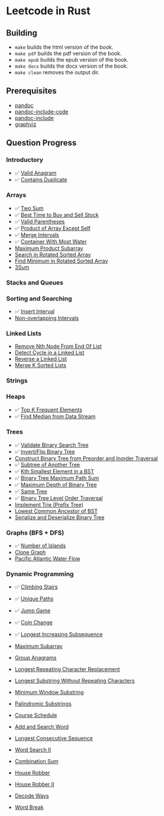 # Leetcode in Rust

## Building

- `make` builds the html version of the book.
- `make pdf` builds the pdf version of the book.
- `make epub` builds the epub version of the book.
- `make docx` builds the docx version of the book.
- `make clean` removes the output dir.

## Prerequisites

- [pandoc](https://github.com/jgm/pandoc)
- [pandoc-include-code](https://github.com/owickstrom/pandoc-include-code)
- [pandoc-include](https://github.com/DCsunset/pandoc-include)
- [graphviz](https://gitlab.com/graphviz/graphviz)

## Question Progress

### Introductory

- ✅ [Valid Anagram](https://leetcode.com/problems/valid-anagram/)
- ✅ [Contains Duplicate](https://leetcode.com/problems/contains-duplicate/)

### Arrays

- ✅ [Two Sum](https://leetcode.com/problems/two-sum/)
- ✅ [Best Time to Buy and Sell Stock](https://leetcode.com/problems/best-time-to-buy-and-sell-stock/)
- ✅ [Valid Parentheses](https://leetcode.com/problems/valid-parentheses/)
- ✅ [Product of Array Except Self](https://leetcode.com/problems/product-of-array-except-self/)
- ✅ [Merge Intervals](https://leetcode.com/problems/merge-intervals/)
- ✅ [Container With Most Water](https://leetcode.com/problems/container-with-most-water/)
- [Maximum Product Subarray](https://leetcode.com/problems/maximum-product-subarray/)
- [Search in Rotated Sorted Array](https://leetcode.com/problems/search-in-rotated-sorted-array/)
- [Find Minimum in Rotated Sorted Array](https://leetcode.com/problems/find-minimum-in-rotated-sorted-array/)
- [3Sum](https://leetcode.com/problems/3sum/)

### Stacks and Queues

### Sorting and Searching

- ✅ [Insert Interval](https://leetcode.com/problems/insert-interval/)
- [Non-overlapping Intervals](https://leetcode.com/problems/non-overlapping-intervals/)

### Linked Lists

- [Remove Nth Node From End Of List](https://leetcode.com/problems/remove-nth-node-from-end-of-list/)
- [Detect Cycle in a Linked List](https://leetcode.com/problems/linked-list-cycle/)
- [Reverse a Linked List](https://leetcode.com/problems/reverse-linked-list/)
- [Merge K Sorted Lists](https://leetcode.com/problems/merge-k-sorted-lists/)

### Strings

### Heaps

- ✅ [Top K Frequent Elements](https://leetcode.com/problems/top-k-frequent-elements/)
- ✅ [Find Median from Data Stream](https://leetcode.com/problems/find-median-from-data-stream/)

### Trees

- ✅ [Validate Binary Search Tree](https://leetcode.com/problems/validate-binary-search-tree/)
- ✅ [Invert/Flip Binary Tree](https://leetcode.com/problems/invert-binary-tree/)
- [Construct Binary Tree from Preorder and Inorder Traversal](https://leetcode.com/problems/construct-binary-tree-from-preorder-and-inorder-traversal/)
- ✅ [Subtree of Another Tree](https://leetcode.com/problems/subtree-of-another-tree/)
- ✅ [Kth Smallest Element in a BST](https://leetcode.com/problems/kth-smallest-element-in-a-bst/)
- ✅ [Binary Tree Maximum Path Sum](https://leetcode.com/problems/binary-tree-maximum-path-sum/)
- ✅ [Maximum Depth of Binary Tree](https://leetcode.com/problems/maximum-depth-of-binary-tree/)
- ✅ [Same Tree](https://leetcode.com/problems/same-tree/)
- ✅ [Binary Tree Level Order Traversal](https://leetcode.com/problems/binary-tree-level-order-traversal/)
- [Implement Trie (Prefix Tree)](https://leetcode.com/problems/implement-trie-prefix-tree/)
- [Lowest Common Ancestor of BST](https://leetcode.com/problems/lowest-common-ancestor-of-a-binary-search-tree/)
- [Serialize and Deserialize Binary Tree](https://leetcode.com/problems/serialize-and-deserialize-binary-tree/)

### Graphs (BFS + DFS)

- ✅ [Number of Islands](https://leetcode.com/problems/number-of-islands/)
- [Clone Graph](https://leetcode.com/problems/clone-graph/)
- [Pacific Atlantic Water Flow](https://leetcode.com/problems/pacific-atlantic-water-flow/)

### Dynamic Programming

- ✅ [Climbing Stairs](https://leetcode.com/problems/climbing-stairs/)
- ✅ [Unique Paths](https://leetcode.com/problems/unique-paths/)
- ✅ [Jump Game](https://leetcode.com/problems/jump-game/)
- ✅ [Coin Change](https://leetcode.com/problems/coin-change/)
- ✅ [Longest Increasing Subsequence](https://leetcode.com/problems/longest-increasing-subsequence/)

- [Maximum Subarray](https://leetcode.com/problems/maximum-subarray/)
- [Group Anagrams](https://leetcode.com/problems/group-anagrams/)
- [Longest Repeating Character Replacement](https://leetcode.com/problems/longest-repeating-character-replacement/)
- [Longest Substring Without Repeating Characters](https://leetcode.com/problems/longest-substring-without-repeating-characters/)
- [Minimum Window Substring](https://leetcode.com/problems/minimum-window-substring/)
- [Palindromic Substrings](https://leetcode.com/problems/palindromic-substrings/)
- [Course Schedule](https://leetcode.com/problems/course-schedule/)
- [Add and Search Word](https://leetcode.com/problems/add-and-search-word-data-structure-design/)
- [Longest Consecutive Sequence](https://leetcode.com/problems/longest-consecutive-sequence/)
- [Word Search II](https://leetcode.com/problems/word-search-ii/)
- [Combination Sum](https://leetcode.com/problems/combination-sum-iv/)
- [House Robber](https://leetcode.com/problems/house-robber/)
- [House Robber II](https://leetcode.com/problems/house-robber-ii/)
- [Decode Ways](https://leetcode.com/problems/decode-ways/)
- [Word Break](https://leetcode.com/problems/word-break/)
